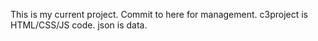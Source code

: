 This is my current project.
Commit to here for management.
c3project is HTML/CSS/JS code.
json is data.

